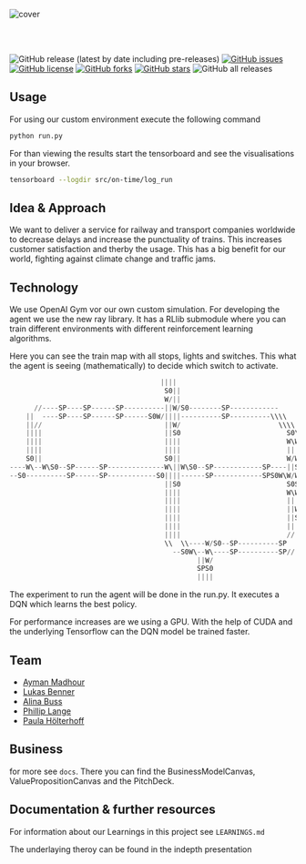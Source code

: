 ![cover](https://user-images.githubusercontent.com/46084416/168815437-488b523e-f27f-4f10-acb0-2563fc022376.png)

<br>
<br>


![GitHub release (latest by date including pre-releases)](https://img.shields.io/github/v/release/BennerLukas/on-time?include_prereleases)
[![GitHub issues](https://img.shields.io/github/issues/BennerLukas/on-time)](https://github.com/BennerLukas/on-time/issues)
[![GitHub license](https://img.shields.io/github/license/BennerLukas/on-time)](https://github.com/BennerLukas/on-time/blob/main/LICENSE)
[![GitHub forks](https://img.shields.io/github/forks/BennerLukas/on-time)](https://github.com/BennerLukas/on-time/network)
[![GitHub stars](https://img.shields.io/github/stars/BennerLukas/on-time)](https://github.com/BennerLukas/on-time/stargazers)
![GitHub all releases](https://img.shields.io/github/downloads/BennerLukas/on-time/total)

## Usage

For using our custom environment execute the following command
```bash
python run.py
```
For than viewing the results start the tensorboard and see the visualisations in your browser.
```bash
tensorboard --logdir src/on-time/log_run
```


## Idea & Approach
We want to deliver a service for railway and transport companies worldwide to decrease delays and increase the punctuality of trains. 
This increases customer satisfaction and therby the usage. This has a big benefit for our world, fighting against climate change and traffic jams.

## Technology
We use OpenAI Gym vor our own custom simulation. For developing the agent we use the new ray library. 
It has a RLlib submodule where you can train different environments with different reinforcement learning algorithms.

Here you can see the train map with all stops, lights and switches. 
This what the agent is seeing (mathematically) to decide which switch to activate.
```python
                                     ||||                                      
                                      S0||                                      
                                      W/||                                      
      //----SP----SP------SP----------||W/S0--------SP------------              
    ||  ----SP----SP------SP------S0W/||||----------SP----------\\\\            
    ||//                              ||W/                        \\\\          
    ||||                              ||S0                          S0\\        
    ||||                              ||||                          W\W/W\S0----
    ||||                              ||||                          ||||--------
    S0||                              S0||                          W/W/        
----W\--W\S0--SP------SP--------------W\||W\S0--SP------------SP----||S0        
--S0----------SP------SP------------S0||||------SP------------SPS0W\W/W\        
                                      ||S0                          S0S0        
                                      ||||                          W\W/W\S0SP--
                                      ||||                          ||||----SP--
                                      ||||                          ||W/        
                                      ||||                          ||S0        
                                      ||||                          ||||        
                                      ||||                          //||        
                                      \\  \\----W/S0--SP----------SP  ||        
                                        --S0W\--W\----SP----------SP//          
                                              ||W/                              
                                              SPS0                              
                                              ||||                              
```
The experiment to run the agent will be done in the run.py. It executes a DQN which learns the best policy.

For performance increases are we using a GPU. With the help of CUDA and the underlying Tensorflow can the DQN model be trained faster.

## Team
- [Ayman Madhour](https://github.com/Madhour)
- [Lukas Benner](https://github.com/BennerLukas)
- [Alina Buss](https://github.com/Alinabuss)
- [Phillip Lange](https://github.com/Sabokou)
- [Paula Hölterhoff](https://github.com/phoelti)

## Business
for more see ```docs```. There you can find the BusinessModelCanvas, ValuePropositionCanvas and the PitchDeck.

## Documentation & further resources
For information about our Learnings in this project see ```LEARNINGS.md```

The underlaying theroy can be found in the indepth presentation